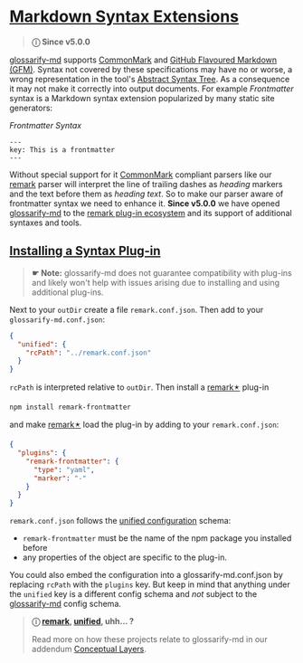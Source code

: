 # [Markdown Syntax Extensions](#markdown-syntax-extensions)

[doc-conceptual-layers]: ./conceptual-layers.md

[CommonMark]: https://www.commonmark.org

[GFM]: https://github.github.com/gfm/

[glossarify-md]: https://github.com/about-code/glossarify-md

[mdast]: https://github.com/syntax-tree/mdast

[micromark]: https://github.com/micromark/

[remark]: https://github.com/remarkjs/remark

[remark-frontmatter]: https://npmjs.com/package/remark-frontmatter

[remark-plugins]: https://github.com/remarkjs/awesome-remark

[unified]: https://unifiedjs.com

[unified-config]: https://github.com/unifiedjs/unified-engine/blob/main/doc/configure.md

[vuepress]: https://vuepress.vuejs.org

> **ⓘ Since v5.0.0**

[glossarify-md] supports [CommonMark] and [GitHub Flavoured Markdown (GFM)][GFM]. Syntax not covered by these specifications may have no or worse, a wrong representation in the tool's [Abstract Syntax Tree][mdast]. As a consequence it may not make it correctly into output documents. For example *Frontmatter* syntax is a Markdown syntax extension popularized by many static site generators:

*Frontmatter Syntax*

    ---
    key: This is a frontmatter
    ---

Without special support for it [CommonMark] compliant parsers like our [remark] parser will interpret the line of trailing dashes as *heading* markers and the text before them as *heading text*. So to make our parser aware of frontmatter syntax we need to enhance it. **Since v5.0.0** we have opened [glossarify-md] to the [remark plug-in ecosystem][remark-plugins] and its support of additional syntaxes and tools.

## [Installing a Syntax Plug-in](#installing-a-syntax-plug-in)

> **☛ Note:** glossarify-md does not guarantee compatibility with plug-ins and likely won't help with issues arising due to installing and using additional plug-ins.

Next to your `outDir` create a file `remark.conf.json`. Then add to your `glossarify-md.conf.json`:

```json
{
  "unified": {
    "rcPath": "../remark.conf.json"
  }
}
```

`rcPath` is interpreted relative to `outDir`. Then install a [remark🟉][1] plug-in

    npm install remark-frontmatter

and make [remark🟉][1] load the plug-in by adding to your `remark.conf.json`:

```json
{
  "plugins": {
    "remark-frontmatter": {
      "type": "yaml",
      "marker": "-"
    }
  }
}
```

`remark.conf.json` follows the [unified configuration][unified-config] schema:

*   `remark-frontmatter` must be the name of the npm package you installed before
*   any properties of the object are specific to the plug-in.

You could also embed the configuration into a glossarify-md.conf.json by replacing `rcPath` with the `plugins` key. But keep in mind that anything under the `unified` key is a different config schema and *not* subject to the [glossarify-md] config schema.

> **ⓘ [remark], [unified], uhh... ?**
>
> Read more on how these projects relate to glossarify-md in our addendum [Conceptual Layers][doc-conceptual-layers].

[1]: ./glossary.md#remark "remark is a parser and compiler project under the unified umbrella for Markdown text files in particular."
